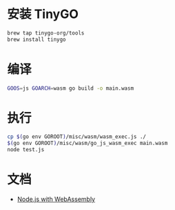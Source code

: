 # 安装 TinyGO

```bash
brew tap tinygo-org/tools
brew install tinygo
```

# 编译

```bash
GOOS=js GOARCH=wasm go build -o main.wasm
```

# 执行

```bash
cp $(go env GOROOT)/misc/wasm/wasm_exec.js ./
$(go env GOROOT)/misc/wasm/go_js_wasm_exec main.wasm
node test.js
```

# 文档

- [Node.js with WebAssembly](https://nodejs.dev/zh-cn/learn/nodejs-with-webassembly/#generating-webassembly-modules)
